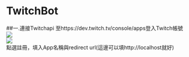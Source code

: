 # TwitchBot
##一.連接Twitchapi
至https://dev.twitch.tv/console/apps登入Twitch帳號<br>
![](https://miro.medium.com/max/875/1*Kds1tzKnuVRJ6tN-vrq6Dg.jpeg)  <br>
![](https://miro.medium.com/max/875/1*DJlU6w399CWKqfny23aP-w.jpeg)  <br>
點選註冊，填入App名稱與redirect url(這邊可以填http://localhost就好)<br>



